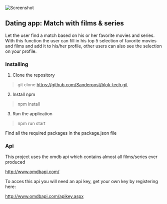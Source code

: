 ![Screenshot](https://github.com/Sanderoost/files/blob/master/screenshotNetflix.png)
## Dating app: Match with films & series
Let the user find a match based on his or her favorite movies and series.
With this function the user can fill in his top 5 selection of favorite movies and films and add it to his/her profile, other users can also see the selection on your profile.


### Installing

1. Clone the repository

> git clone https://github.com/Sanderoost/blok-tech.git

2. Install npm

> npm install

3. Run the application 

> npm run start

Find all the required packages in the package.json file

### Api
This project uses the omdb api which contains almost all films/series ever produced

http://www.omdbapi.com/

To acces this api you will need an api key, get your own key by registering here:

http://www.omdbapi.com/apikey.aspx
